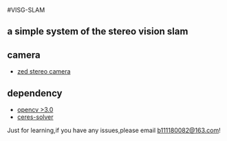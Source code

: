 #VISG-SLAM
## a simple system of the stereo vision slam
## camera
 * [zed stereo camera](https://www.stereolabs.com/)

## dependency
*  [opencv >3.0]([https://opencv.org/](https://opencv.org/))
*  [ceres-solver]((http://ceres-solver.org/))

Just for learning,if you have any issues,please email [b111180082@163.com](b111180082@163.com)!